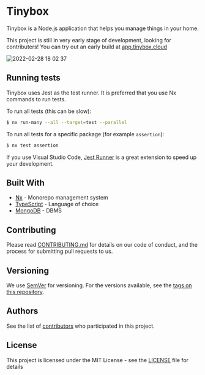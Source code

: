 # Tinybox

Tinybox is a Node.js application that helps you manage things in your home.

This project is still in very early stage of development, looking for contributers! You can try out an early build at [app.tinybox.cloud](https://app.tinybox.cloud)

![2022-02-28 18 02 37](https://user-images.githubusercontent.com/7855724/156072934-c5e06cee-43db-40d6-bd8a-fbdc62d9c465.gif)

## Running tests

Tinybox uses Jest as the test runner. It is preferred that you use Nx commands
to run tests.

To run all tests (this can be slow):

```bash
$ nx run-many --all --target=test --parallel
```

To run all tests for a specific package (for example `assertion`):

```bash
$ nx test assertion
```

If you use Visual Studio Code, [Jest Runner](https://marketplace.visualstudio.com/items?itemName=firsttris.vscode-jest-runner) is a great extension to speed up your development.

## Built With

- [Nx](https://nx.dev/) - Monorepo management system
- [TypeScript](https://www.typescriptlang.org/) - Language of choice
- [MongoDB](https://www.mongodb.com/) - DBMS

## Contributing

Please read [CONTRIBUTING.md](https://github.com/junzhengca/tinybox/blob/main/CONTRIBUTING.md) for details on our code of conduct, and the process for submitting pull requests to us.

## Versioning

We use [SemVer](http://semver.org/) for versioning. For the versions available, see the [tags on this repository](https://github.com/your/project/tags).

## Authors

See the list of [contributors](https://github.com/junzhengca/tinybox/contributors) who participated in this project.

## License

This project is licensed under the MIT License - see the [LICENSE](LICENSE) file for details
